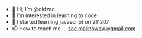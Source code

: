 - 👋 Hi, I’m @oldzac
- 👀 I’m interested in learning to code
- 🌱 I started learning javascript on 211207
- 📫 How to reach me ... zac.malinowski@gmail.com

<!---
oldzac/oldzac is a ✨ special ✨ repository because its `README.md` (this file) appears on your GitHub profile.
You can click the Preview link to take a look at your changes.
--->
